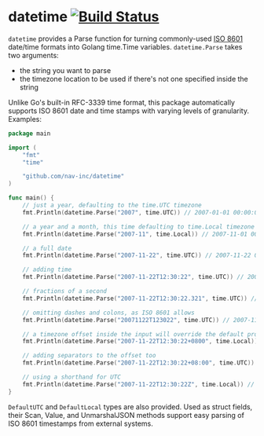 # datetime [![Build Status](https://travis-ci.org/nav-inc/datetime.svg?branch=master)](https://travis-ci.org/nav-inc/datetime) 

`datetime` provides a Parse function for turning commonly-used 
[ISO 8601](http://www.loc.gov/standards/datetime/iso-tc154-wg5_n0038_iso_wd_8601-1_2016-02-16.pdf) date/time formats into
Golang time.Time variables.  `datetime.Parse` takes two arguments:

- the string you want to parse
- the timezone location to be used if there's not one specified inside the string

Unlike Go's built-in RFC-3339 time format, this package automatically supports ISO 8601 date and
time stamps with varying levels of granularity.  Examples:

```go
package main

import (
	"fmt"
	"time"

	"github.com/nav-inc/datetime"
)

func main() {
	// just a year, defaulting to the time.UTC timezone
	fmt.Println(datetime.Parse("2007", time.UTC)) // 2007-01-01 00:00:00 +0000 UTC <nil>

	// a year and a month, this time defaulting to time.Local timezone
	fmt.Println(datetime.Parse("2007-11", time.Local)) // 2007-11-01 00:00:00 -0600 MDT <nil>

	// a full date
	fmt.Println(datetime.Parse("2007-11-22", time.UTC)) // 2007-11-22 00:00:00 +0000 UTC <nil>

	// adding time
	fmt.Println(datetime.Parse("2007-11-22T12:30:22", time.UTC)) // 2007-11-22 12:30:22 -0700 MST <nil>

	// fractions of a second
	fmt.Println(datetime.Parse("2007-11-22T12:30:22.321", time.UTC)) // 2007-11-22 12:30:22.321 -0700 MST <nil>

	// omitting dashes and colons, as ISO 8601 allows
	fmt.Println(datetime.Parse("20071122T123022", time.UTC)) // 2007-11-22 12:30:22 -0700 MST <nil>

	// a timezone offset inside the input will override the default provided to datetime.Parse
	fmt.Println(datetime.Parse("2007-11-22T12:30:22+0800", time.Local)) // 2007-11-22 12:30:22 +0800 +0800 <nil>

	// adding separators to the offset too
	fmt.Println(datetime.Parse("2007-11-22T12:30:22+08:00", time.UTC)) // 2007-11-22 12:30:22 +0800 +08:00 <nil>

	// using a shorthand for UTC
	fmt.Println(datetime.Parse("2007-11-22T12:30:22Z", time.Local)) // 2007-11-22 12:30:22 +0000 UTC <nil>
}
```

`DefaultUTC` and `DefaultLocal` types are also provided.  Used as struct fields, their Scan, Value,
and UnmarshalJSON methods support easy parsing of ISO 8601 timestamps from external systems.
